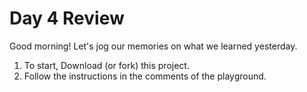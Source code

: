 # Day 4 Review

Good morning! Let's jog our memories on what we learned yesterday.

1. To start, Download (or fork) this project.
2. Follow the instructions in the comments of the playground.
